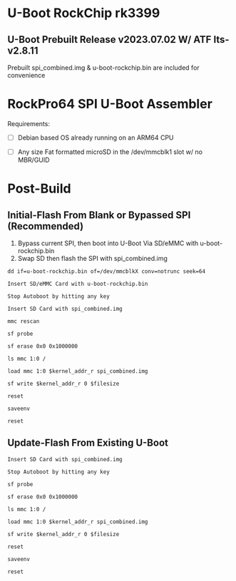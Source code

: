 # U-Boot RockChip rk3399
## U-Boot Prebuilt Release v2023.07.02 W/ ATF lts-v2.8.11

Prebuilt spi_combined.img & u-boot-rockchip.bin are included for convenience

# RockPro64 SPI U-Boot Assembler

Requirements:

* [ ] Debian based OS already running on an ARM64 CPU

* [ ] Any size Fat formatted microSD in the /dev/mmcblk1 slot w/ no MBR/GUID


# Post-Build
## Initial-Flash From Blank or Bypassed SPI (Recommended)

1. Bypass current SPI, then boot into U-Boot Via SD/eMMC with u-boot-rockchip.bin
2. Swap SD then flash the SPI with spi_combined.img

`dd if=u-boot-rockchip.bin of=/dev/mmcblkX conv=notrunc seek=64`

`Insert SD/eMMC Card with u-boot-rockchip.bin`

`Stop Autoboot by hitting any key`

`Insert SD Card with spi_combined.img`

`mmc rescan`

`sf probe`

`sf erase 0x0 0x1000000`

`ls mmc 1:0 /`

`load mmc 1:0 $kernel_addr_r spi_combined.img`

`sf write $kernel_addr_r 0 $filesize`

`reset`

`saveenv`

`reset`

## Update-Flash From Existing U-Boot

`Insert SD Card with spi_combined.img`

`Stop Autoboot by hitting any key`

`sf probe`

`sf erase 0x0 0x1000000`

`ls mmc 1:0 /`

`load mmc 1:0 $kernel_addr_r spi_combined.img`

`sf write $kernel_addr_r 0 $filesize`

`reset`

`saveenv`

`reset`
